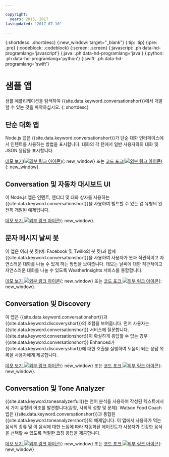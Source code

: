```yaml
---

copyright:
  years: 2015, 2017
lastupdated: "2017-07-10"

---
```


{:shortdesc: .shortdesc}
{:new_window: target="_blank"}
{:tip: .tip}
{:pre: .pre}
{:codeblock: .codeblock}
{:screen: .screen}
{:javascript: .ph data-hd-programlang='javascript'}
{:java: .ph data-hd-programlang='java'}
{:python: .ph data-hd-programlang='python'}
{:swift: .ph data-hd-programlang='swift'}

# 샘플 앱

샘플 애플리케이션을 탐색하여 {{site.data.keyword.conversationshort}}에서 개발할 수 있는 것을 파악하십시오.
{: shortdesc}

## 단순 대화 앱

Node.js 앱은 {{site.data.keyword.conversationshort}}가 단순 대화 인터페이스에서 인텐트를 사용하는 방법을 표시합니다. 대화의 각 턴에서 일반 사용자와의 대화 및 JSON 응답을 표시합니다.

[데모 보기(![외부 링크 아이콘](../../icons/launch-glyph.svg "외부 링크 아이콘"))](http://conversation-simple.mybluemix.net/){: new_window} 또는 [코드 포크(![외부 링크 아이콘](../../icons/launch-glyph.svg "외부 링크 아이콘"))](https://github.com/watson-developer-cloud/conversation-simple){: new_window}.

## Conversation 및 자동차 대시보드 UI

이 Node.js 앱은 인텐트, 엔티티 및 대화 상자를 사용하는 {{site.data.keyword.conversationshort}}을 사용하여 빌드할 수 있는 앱 유형의 완전히 개발된 예제입니다.

[데모 보기 ![외부 링크 아이콘](../../icons/launch-glyph.svg "외부 링크 아이콘")](https://conversation-demo.mybluemix.net/){: new_window}.

## 문자 메시지 날씨 봇

이 앱은 여러 봇 킷(예: Facebook 및 Twilio의 봇 킷)과 함께 {{site.data.keyword.conversationshort}}을 사용하여 사용자가 봇과 직관적이고 자연스러운 대화를 나눌 수 있게 하는 방법을 보여줍니다. 데모는 날씨에 대한 직관적이고 자연스러운 대화를 나눌 수 있도록 WeatherInsights 서비스를 통합합니다.

 [데모 보기 ![외부 링크 아이콘](../../icons/launch-glyph.svg "외부 링크 아이콘")](https://text-bot.mybluemix.net/  ){: new_window} 또는 [코드 포크 ![외부 링크 아이콘](../../icons/launch-glyph.svg "외부 링크 아이콘")](https://github.com/watson-developer-cloud/text-bot){: new_window}.

## Conversation 및 Discovery

이 앱은 {{site.data.keyword.conversationshort}}과 {{site.data.keyword.discoveryshort}}의 조합을 보여줍니다. 먼저 사용자는 {{site.data.keyword.conversationshort}} 서비스에 질문합니다. {{site.data.keyword.conversationshort}}이 확실하게 응답할 수 없는 경우 {{site.data.keyword.conversationshort}} Enhanced가 {{site.data.keyword.discoveryshort}}에 대한 호출을 실행하여 도움이 되는 응답 목록을 사용자에게 제공합니다.

[데모 보기 ![외부 링크 아이콘](../../icons/launch-glyph.svg "외부 링크 아이콘")](https://conversation-with-discovery-within-ui.mybluemix.net/){: new_window} 또는 [코드 포크 ![외부 링크 아이콘](../../icons/launch-glyph.svg "외부 링크 아이콘")](https://github.com/watson-developer-cloud/conversation-enhanced){: new_window}.

## Conversation 및 Tone Analyzer

{{site.data.keyword.toneanalyzerfull}}는 언어 분석을 사용하여 작성된 텍스트에서 세 가지 유형의 어조를 발견합니다(감정, 사회적 성향 및 문체). Watson Food Coach 앱은 {{site.data.keyword.conversationshort}}과 통합된 {{site.data.keyword.toneanalyzershort}}의 예제입니다. 이 앱에서 사용자가 먹는 음식의 종류 및 이 음식에 대한 느낌에 따라 자동화된 에이전트가 사용자가 건강한 음식을 선택할 수 있도록 적절한 코칭 응답을 제공합니다.

[데모 보기 ![외부 링크 아이콘](../../icons/launch-glyph.svg "외부 링크 아이콘")](https://food-coach.mybluemix.net/){: new_window} 또는 [코드 포크 ![외부 링크 아이콘](../../icons/launch-glyph.svg "외부 링크 아이콘")](https://github.com/watson-developer-cloud/food-coach){: new_window}


